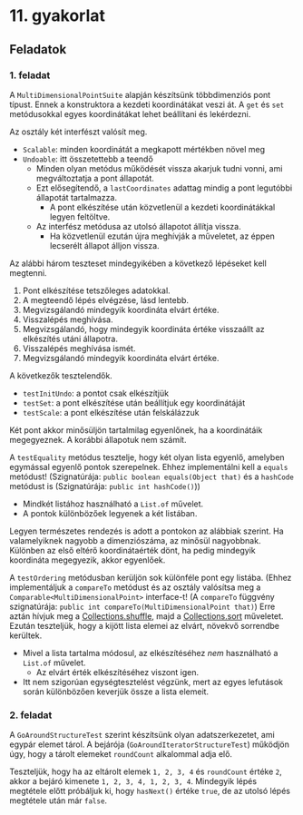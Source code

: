 # 11. gyakorlat

## Feladatok

### 1. feladat

A `MultiDimensionalPointSuite` alapján készítsünk többdimenziós pont típust.
Ennek a konstruktora a kezdeti koordinátákat veszi át.
A `get` és `set` metódusokkal egyes koordinátákat lehet beállítani és lekérdezni.

Az osztály két interfészt valósít meg.

- `Scalable`: minden koordinátát a megkapott mértékben növel meg
- `Undoable`: itt összetettebb a teendő
	- Minden olyan metódus működését vissza akarjuk tudni vonni, ami megváltoztatja a pont állapotát.
	- Ezt elősegítendő, a `lastCoordinates` adattag mindig a pont legutóbbi állapotát tartalmazza.
		- A pont elkészítése után közvetlenül a kezdeti koordinátákkal legyen feltöltve.
	- Az interfész metódusa az utolsó állapotot állítja vissza.
		- Ha közvetlenül ezután újra meghívják a műveletet, az éppen lecserélt állapot álljon vissza.

Az alábbi három teszteset mindegyikében a következő lépéseket kell megtenni.

1. Pont elkészítése tetszőleges adatokkal.
1. A megteendő lépés elvégzése, lásd lentebb.
1. Megvizsgálandó mindegyik koordináta elvárt értéke.
1. Visszalépés meghívása.
1. Megvizsgálandó, hogy mindegyik koordináta értéke visszaállt az elkészítés utáni állapotra.
1. Visszalépés meghívása ismét.
1. Megvizsgálandó mindegyik koordináta elvárt értéke.

A következők tesztelendők.

- `testInitUndo`: a pontot csak elkészítjük
- `testSet`: a pont elkészítése után beállítjuk egy koordinátáját
- `testScale`: a pont elkészítése után felskálázzuk

Két pont akkor minősüljön tartalmilag egyenlőnek, ha a koordinátáik megegyeznek. A korábbi állapotuk nem számít.

A `testEquality` metódus tesztelje, hogy két olyan lista egyenlő, amelyben egymással egyenlő pontok szerepelnek. Ehhez implementálni kell a `equals` metódust! (Szignatúrája: `public boolean equals(Object that)` és a `hashCode` metódust is (Szignatúrája: `public int hashCode()`))

- Mindkét listához használható a `List.of` művelet.
- A pontok különbözőek legyenek a két listában.

Legyen természetes rendezés is adott a pontokon az alábbiak szerint.
Ha valamelyiknek nagyobb a dimenziószáma, az minősül nagyobbnak.
Különben az első eltérő koordinátaérték dönt,
ha pedig mindegyik koordináta megegyezik, akkor egyenlőek.

A `testOrdering` metódusban kerüljön sok különféle pont egy listába. (Ehhez implementáljuk a `compareTo` metódust és az osztály valósítsa meg a `Comparable<MultiDimensionalPoint>` interface-t! (A `compareTo` függvény szignatúrája: `public int compareTo(MultiDimensionalPoint that)`)
Erre aztán hívjuk meg a [Collections.shuffle](https://docs.oracle.com/en/java/javase/20/docs/api/java.base/java/util/Collections.html#shuffle(java.util.List)),
majd a [Collections.sort](https://docs.oracle.com/en/java/javase/20/docs/api/java.base/java/util/Collections.html#sort(java.util.List))
műveletet.
Ezután teszteljük, hogy a kijött lista elemei az elvárt, növekvő sorrendbe kerültek.

- Mivel a lista tartalma módosul, az elkészítéséhez *nem* használható a `List.of` művelet.
	- Az elvárt érték elkészítéséhez viszont igen.
- Itt nem szigorúan egységtesztelést végzünk, mert az egyes lefutások során különbözően keverjük össze a lista elemeit.


### 2. feladat

A `GoAroundStructureTest` szerint készítsünk olyan adatszerkezetet, ami egypár elemet tárol.
A bejárója (`GoAroundIteratorStructureTest`) működjön úgy, hogy a tárolt elemeket `roundCount` alkalommal adja elő.

Teszteljük, hogy ha az eltárolt elemek `1, 2, 3, 4` és `roundCount` értéke `2`, akkor a bejáró kimenete `1, 2, 3, 4, 1, 2, 3, 4`.
Mindegyik lépés megtétele előtt próbáljuk ki, hogy `hasNext()` értéke `true`, de az utolsó lépés megtétele után már `false`.
